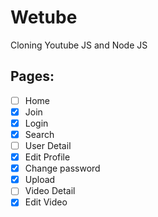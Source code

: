 # Wetube

Cloning Youtube JS and Node JS

## Pages:

- [ ] Home
- [x] Join
- [x] Login
- [x] Search
- [ ] User Detail
- [x] Edit Profile
- [x] Change password
- [x] Upload
- [ ] Video Detail
- [x] Edit Video